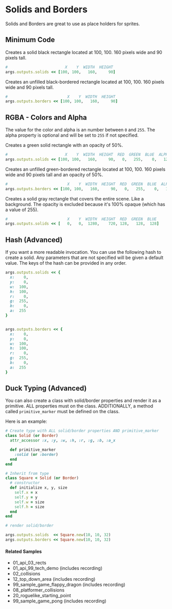 # Solids and Borders

Solids and Borders are great to use as place holders for sprites.

## Minimum Code

Creates a solid black rectangle located at 100, 100. 160 pixels
wide and 90 pixels tall.

```ruby
#                         X    Y  WIDTH  HEIGHT
args.outputs.solids << [100, 100,   160,     90]
```

Creates an unfilled black-bordered rectangle located at 100, 100.
160 pixels wide and 90 pixels tall.

```ruby
#                          X    Y  WIDTH  HEIGHT
args.outputs.borders << [100, 100,   160,     90]
```

## RGBA - Colors and Alpha

The value for the color and alpha is an number between `0` and `255`. The
alpha property is optional and will be set to `255` if not specified.

Creates a green solid rectangle with an opacity of 50%.

```ruby
#                         X    Y  WIDTH  HEIGHT  RED  GREEN  BLUE  ALPHA
args.outputs.solids << [100, 100,   160,     90,   0,   255,    0,   128]
```

Creates an unfilled green-bordered rectangle located at 100, 100.
160 pixels wide and 90 pixels tall and an opacity of 50%.

```ruby
#                          X    Y  WIDTH  HEIGHT  RED  GREEN  BLUE  ALPHA
args.outputs.borders << [100, 100,   160,     90,   0,   255,    0,   128]
```

Creates a solid gray rectangle that covers the entire scene. Like a background.
The opacity is excluded because it's 100% opaque (which has a value of 255).

```ruby
#                          X    Y  WIDTH  HEIGHT  RED  GREEN  BLUE
args.outputs.solids << [   0,   0,  1280,    720, 128,   128,  128]
```

## Hash (Advanced)

If you want a more readable invocation. You can use the following hash to create a solid.
Any parameters that are not specified will be given a default value. The keys of the hash can
be provided in any order.

```ruby
args.outputs.solids << {
  x:    0,
  y:    0,
  w:  100,
  h:  100,
  r:    0,
  g:  255,
  b:    0,
  a:  255
}


args.outputs.borders << {
  x:    0,
  y:    0,
  w:  100,
  h:  100,
  r:    0,
  g:  255,
  b:    0,
  a:  255
}
```

## Duck Typing (Advanced)

You can also create a class with solid/border properties and render it as a primitive.
ALL properties must on the class. ADDITIONALLY, a method called `primitive_marker`
must be defined on the class.

Here is an example:

```ruby
# Create type with ALL solid/border properties AND primitive_marker
class Solid (or Border)
  attr_accessor :x, :y, :w, :h, :r, :g, :b, :a_x

  def primitive_marker
    :solid (or :border)
  end
end

# Inherit from type
class Square < Solid (or Border)
  # constructor
  def initialize x, y, size
    self.x = x
    self.y = y
    self.w = size
    self.h = size
  end
end

# render solid/border

args.outputs.solids  << Square.new(10, 10, 32)
args.outputs.borders << Square.new(10, 10, 32)
```

#### Related Samples

- 01_api_03_rects
- 01_api_99_tech_demo (includes recording)
- 02_collisions
- 12_top_down_area (includes recording)
- 99_sample_game_flappy_dragon (includes recording)
- 08_platformer_collisions
- 20_roguelike_starting_point
- 99_sample_game_pong (includes recording)


